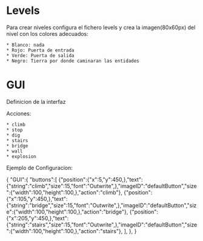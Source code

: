 Levels
===

Para crear niveles configura el fichero levels y crea la imagen(80x60px) del nivel con los colores adecuados:

	* Blanco: nada
	* Rojo: Puerta de entrada
	* Verde: Puerta de salida
	* Negro: Tierra por donde caminaran las entidades

GUI
===

Definicion de la interfaz

Acciones:

	* climb
	* stop
	* dig
	* stairs
	* bridge
	* wall
	* explosion
Ejemplo de Configuracion:

{
"GUI":{
        "buttons":[
                    {"position":{"x":5,"y":450,},"text":{"string":"climb","size":15,"font":"Outwrite",},"imageID":"defaultButton","size":{"width":100,"height":100,},"action":"climb"},
                    {"position":{"x":105,"y":450,},"text":{"string":"bridge","size":15,"font":"Outwrite",},"imageID":"defaultButton","size":{"width":100,"height":100,},"action":"bridge"},
                    {"position":{"x":205,"y":450,},"text":{"string":"stairs","size":15,"font":"Outwrite",},"imageID":"defaultButton","size":{"width":100,"height":100,},"action":"stairs"},
                ],
       },
}
